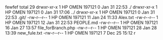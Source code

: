 

fewfef
total 29
drwxr-xr-x 1 HP OMEN 197121  0 Jan 31 22:53 ./
drwxr-xr-x 1 HP OMEN 197121  0 Jan 31 17:06 ../
drwxr-xr-x 1 HP OMEN 197121  0 Jan 31 22:53 .git/
-rw-r--r-- 1 HP OMEN 197121 11 Jan 24 11:33 Alex.txt
-rw-r--r-- 1 HP OMEN 197121 12 Jan 31 22:53 PEOPLE.md
-rw-r--r-- 1 HP OMEN 197121 16 Jan 27 13:57 file_forBranch.php
-rw-r--r-- 1 HP OMEN 197121 28 Jan 28 13:39 new_fule.txt
-rw-r--r-- 1 HP OMEN 197121  7 Dec 25 15:12 r
